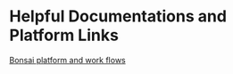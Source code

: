 # Helpful Documentations and Platform Links 

[Bonsai platform and work flows](http://www.open-ephys.org/bonsai/)

